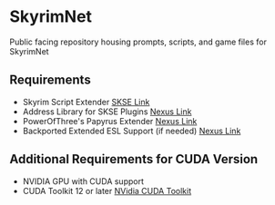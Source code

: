 # SkyrimNet

Public facing repository housing prompts, scripts, and game files for SkyrimNet

## Requirements
- Skyrim Script Extender [SKSE Link](https://skse.silverlock.org/)
- Address Library for SKSE Plugins [Nexus Link](https://www.nexusmods.com/skyrimspecialedition/mods/32444)
- PowerOfThree's Papyrus Extender [Nexus Link](https://www.nexusmods.com/skyrimspecialedition/mods/22854)
- Backported Extended ESL Support (if needed) [Nexus Link](https://www.nexusmods.com/skyrimspecialedition/mods/106441)

## Additional Requirements for CUDA Version 
- NVIDIA GPU with CUDA support
- CUDA Toolkit 12 or later [NVidia CUDA Toolkit](https://developer.nvidia.com/cuda-downloads)
